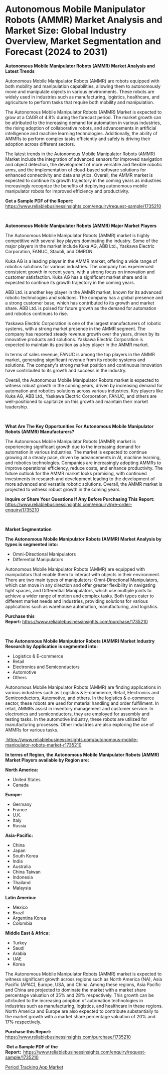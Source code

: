 <p><h1>Autonomous Mobile Manipulator Robots (AMMR) Market Analysis and Market Size: Global Industry Overview, Market Segmentation and Forecast (2024 to 2031)</h1></p><p><strong>Autonomous Mobile Manipulator Robots (AMMR) Market Analysis and Latest Trends</strong></p>
<p><p>Autonomous Mobile Manipulator Robots (AMMR) are robots equipped with both mobility and manipulation capabilities, allowing them to autonomously move and manipulate objects in various environments. These robots are widely used in industries such as manufacturing, logistics, healthcare, and agriculture to perform tasks that require both mobility and manipulation.</p><p>The Autonomous Mobile Manipulator Robots (AMMR) Market is expected to grow at a CAGR of 4.8% during the forecast period. The market growth can be attributed to the increasing demand for automation in various industries, the rising adoption of collaborative robots, and advancements in artificial intelligence and machine learning technologies. Additionally, the ability of AMMRs to perform complex tasks efficiently and safely is driving their adoption across different sectors.</p><p>The latest trends in the Autonomous Mobile Manipulator Robots (AMMR) Market include the integration of advanced sensors for improved navigation and object detection, the development of more versatile and flexible robotic arms, and the implementation of cloud-based software solutions for enhanced connectivity and data analytics. Overall, the AMMR market is expected to continue its growth trajectory in the coming years as industries increasingly recognize the benefits of deploying autonomous mobile manipulator robots for improved efficiency and productivity.</p></p>
<p><strong>Get a Sample PDF of the Report:&nbsp;</strong> <a href="https://www.reliablebusinessinsights.com/enquiry/request-sample/1735210">https://www.reliablebusinessinsights.com/enquiry/request-sample/1735210</a></p>
<p>&nbsp;</p>
<p><strong>Autonomous Mobile Manipulator Robots (AMMR) Major Market Players</strong></p>
<p><p>The Autonomous Mobile Manipulator Robots (AMMR) market is highly competitive with several key players dominating the industry. Some of the major players in the market include Kuka AG, ABB Ltd., Yaskawa Electric Corporation, FANUC, Stäubli, and OMRON.</p><p>Kuka AG is a leading player in the AMMR market, offering a wide range of robotics solutions for various industries. The company has experienced consistent growth in recent years, with a strong focus on innovation and customer satisfaction. Kuka AG has a significant market share and is expected to continue its growth trajectory in the coming years.</p><p>ABB Ltd. is another key player in the AMMR market, known for its advanced robotic technologies and solutions. The company has a global presence and a strong customer base, which has contributed to its growth and market share. ABB Ltd. is poised for future growth as the demand for automation and robotics continues to rise.</p><p>Yaskawa Electric Corporation is one of the largest manufacturers of robotic systems, with a strong market presence in the AMMR segment. The company has reported steady revenue growth over the years, driven by its innovative products and solutions. Yaskawa Electric Corporation is expected to maintain its position as a key player in the AMMR market.</p><p>In terms of sales revenue, FANUC is among the top players in the AMMR market, generating significant revenue from its robotic systems and solutions. The company's strong market position and continuous innovation have contributed to its growth and success in the industry.</p><p>Overall, the Autonomous Mobile Manipulator Robots market is expected to witness robust growth in the coming years, driven by increasing demand for automation and robotics solutions across various industries. Key players like Kuka AG, ABB Ltd., Yaskawa Electric Corporation, FANUC, and others are well-positioned to capitalize on this growth and maintain their market leadership.</p></p>
<p>&nbsp;</p>
<p><strong>What Are The Key Opportunities For Autonomous Mobile Manipulator Robots (AMMR) Manufacturers?</strong></p>
<p><p>The Autonomous Mobile Manipulator Robots (AMMR) market is experiencing significant growth due to the increasing demand for automation in various industries. The market is expected to continue growing at a steady pace, driven by advancements in AI, machine learning, and robotics technologies. Companies are increasingly adopting AMMRs to improve operational efficiency, reduce costs, and enhance productivity. The future outlook for the AMMR market looks promising, with continued investments in research and development leading to the development of more advanced and versatile robotic solutions. Overall, the AMMR market is projected to witness robust growth in the coming years.</p></p>
<p><strong>Inquire or Share Your Questions If Any Before Purchasing This Report:</strong> <a href="https://www.reliablebusinessinsights.com/enquiry/pre-order-enquiry/1735210">https://www.reliablebusinessinsights.com/enquiry/pre-order-enquiry/1735210</a></p>
<p>&nbsp;</p>
<p><strong>Market Segmentation</strong></p>
<p><strong>The Autonomous Mobile Manipulator Robots (AMMR) Market Analysis by types is segmented into:</strong></p>
<p><ul><li>Omni-Directional Manipulators</li><li>Differential Manipulators</li></ul></p>
<p><p>Autonomous Mobile Manipulator Robots (AMMR) are equipped with manipulators that enable them to interact with objects in their environment. There are two main types of manipulators: Omni-Directional Manipulators, which can move in any direction and offer greater flexibility in navigating tight spaces, and Differential Manipulators, which use multiple joints to achieve a wider range of motion and complex tasks. Both types cater to different market needs and industries, providing solutions for various applications such as warehouse automation, manufacturing, and logistics.</p></p>
<p><strong>Purchase this Report:&nbsp;</strong><a href="https://www.reliablebusinessinsights.com/purchase/1735210">https://www.reliablebusinessinsights.com/purchase/1735210</a></p>
<p>&nbsp;</p>
<p><strong>The Autonomous Mobile Manipulator Robots (AMMR) Market Industry Research by Application is segmented into:</strong></p>
<p><ul><li>Logistics & E-commerce</li><li>Retail</li><li>Electronics and Semiconductors</li><li>Automotive</li><li>Others</li></ul></p>
<p><p>Autonomous Mobile Manipulator Robots (AMMR) are finding applications in various industries such as Logistics & E-commerce, Retail, Electronics and Semiconductors, Automotive, and others. In the logistics & e-commerce sector, these robots are used for material handling and order fulfillment. In retail, AMMRs assist in inventory management and customer service. In electronics and semiconductors, they are employed for assembly and testing tasks. In the automotive industry, these robots are utilized for manufacturing processes. Other industries are also exploring the use of AMMRs for various tasks.</p></p>
<p><a href="https://www.reliablebusinessinsights.com/autonomous-mobile-manipulator-robots-market-r1735210">&nbsp;https://www.reliablebusinessinsights.com/autonomous-mobile-manipulator-robots-market-r1735210</a></p>
<p><strong>In terms of Region, the Autonomous Mobile Manipulator Robots (AMMR) Market Players available by Region are:</strong></p>
<p>
    <p> <strong> North America: </strong>
        <ul>
            <li>United States</li>
            <li>Canada</li>
        </ul>
        </p> 
    <p> <strong> Europe: </strong>
        <ul>
            <li>Germany</li>
            <li>France</li>
            <li>U.K.</li>
            <li>Italy</li>
            <li>Russia</li>
        </ul>
        </p> 
    <p> <strong> Asia-Pacific: </strong>
        <ul>
            <li>China</li>
            <li>Japan</li>
            <li>South Korea</li>
            <li>India</li>
            <li>Australia</li>
            <li>China Taiwan</li>
            <li>Indonesia</li>
            <li>Thailand</li>
            <li>Malaysia</li>
        </ul>
        </p> 
    <p> <strong> Latin America: </strong>
        <ul>
            <li>Mexico</li>
            <li>Brazil</li>
            <li>Argentina Korea</li>
            <li>Colombia</li>
        </ul>
        </p> 
    <p> <strong> Middle East & Africa: </strong>
        <ul>
            <li>Turkey</li>
            <li>Saudi</li>
            <li>Arabia</li>
            <li>UAE</li>
            <li>Korea</li>
        </ul>
    </p>
    </p>
<p><p>The Autonomous Mobile Manipulator Robots (AMMR) market is expected to witness significant growth across regions such as North America (NA), Asia Pacific (APAC), Europe, USA, and China. Among these regions, Asia Pacific and China are projected to dominate the market with a market share percentage valuation of 35% and 28% respectively. This growth can be attributed to the increasing adoption of automation technologies in industries such as manufacturing, logistics, and healthcare in these regions. North America and Europe are also expected to contribute substantially to the market growth with a market share percentage valuation of 20% and 17% respectively.</p></p>
<p><strong>Purchase this Report: </strong><a href="https://www.reliablebusinessinsights.com/purchase/1735210">https://www.reliablebusinessinsights.com/purchase/1735210</a></p>
<p>&nbsp;<strong>Get a Sample PDF of the Report:&nbsp;&nbsp;</strong><a href="https://www.reliablebusinessinsights.com/enquiry/request-sample/1735210">https://www.reliablebusinessinsights.com/enquiry/request-sample/1735210</a></p>
<p><strong></strong></p>
<p><p><a href="https://github.com/nicoletavirag/Market-Research-Report-List-3/blob/main/period-tracking-app-market.md">Period Tracking App Market</a></p></p>